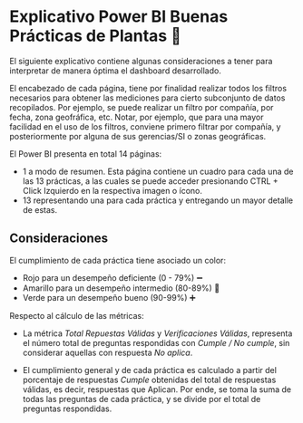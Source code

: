 # Explicativo Power BI Buenas Prácticas de Plantas :rotating_light:

El siguiente explicativo contiene algunas consideraciones a tener para interpretar de manera óptima el dashboard desarrollado.

El encabezado de cada página, tiene por finalidad realizar todos los filtros necesarios para obtener las mediciones para cierto subconjunto de datos recopilados. Por ejemplo, se puede realizar un filtro por compañía, por fecha, zona geofráfica, etc.
Notar, por ejemplo, que para una mayor facilidad en el uso de los filtros, conviene primero filtrar por compañía, y posteriormente por alguna de sus gerencias/SI o zonas geográficas.

El Power BI presenta en total 14 páginas:
* 1 a modo de resumen. Esta página contiene un cuadro para cada una de las 13 prácticas, a las cuales se puede acceder presionando CTRL + Click Izquierdo en la respectiva imagen o ícono.
* 13 representando una para cada práctica y entregando un mayor detalle de estas.

## Consideraciones

 El cumplimiento de cada práctica tiene asociado un color: 
- Rojo para un desempeño deficiente (0 - 79%) :heavy_minus_sign:
- Amarillo para un desempeño intermedio (80-89%) :monocle_face:
- Verde para un desempeño bueno (90-99%) :heavy_plus_sign:

Respecto al cálculo de las métricas:

* La métrica *Total Repuestas Válidas* y *Verificaciones Válidas*, representa el número total de preguntas respondidas con *Cumple / No cumple*, sin considerar aquellas con respuesta *No aplica*.

* El cumplimiento general y de cada práctica es calculado a partir del porcentaje de respuestas *Cumple* obtenidas del total de respuestas válidas, es decir, respuestas que Aplican. Por ende, se toma la suma de todas las preguntas de cada práctica, y se divide por el total de preguntas respondidas.
